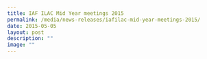 ```yaml
---
title: IAF ILAC Mid Year meetings 2015
permalink: /media/news-releases/iafilac-mid-year-meetings-2015/
date: 2015-05-05
layout: post
description: ""
image: ""
---
```

